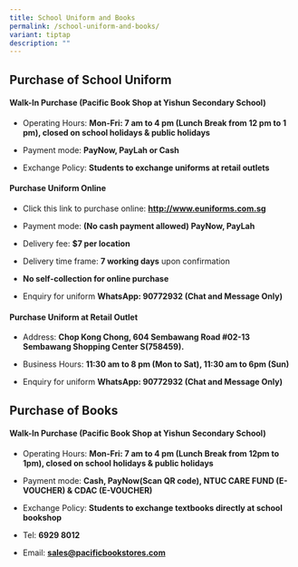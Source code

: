 ```yaml
---
title: School Uniform and Books
permalink: /school-uniform-and-books/
variant: tiptap
description: ""
---
```

<h2>Purchase of School Uniform</h2>
<h4>Walk-In Purchase (Pacific Book Shop at Yishun Secondary School)</h4>
<ul data-tight="true" class="tight">
<li>
<p>Operating Hours: <strong>Mon-Fri: 7 am to 4 pm (Lunch Break from 12 pm to 1 pm), closed on school holidays &amp; public holidays</strong>
</p>
</li>
<li>
<p>Payment mode: <strong>PayNow, PayLah or Cash</strong>
</p>
</li>
<li>
<p>Exchange Policy: <strong>Students to exchange uniforms at retail outlets</strong>
</p>
</li>
</ul>
<h4>Purchase Uniform Online</h4>
<ul data-tight="true" class="tight">
<li>
<p>Click this link to purchase online: <strong><a href="https://www.euniforms.com.sg/shop/product-category/secondary-schools/yss/" rel="noopener noreferrer nofollow" target="_blank">http://www.euniforms.com.sg</a></strong>
</p>
</li>
<li>
<p>Payment mode: <strong>(No cash payment allowed) PayNow, PayLah</strong>
</p>
</li>
<li>
<p>Delivery fee: <strong>$7 per location</strong>
</p>
</li>
<li>
<p>Delivery time frame: <strong>7 working days</strong> upon confirmation</p>
</li>
<li>
<p><strong>No self-collection for online purchase</strong>
</p>
</li>
<li>
<p>Enquiry for uniform <strong>WhatsApp: 90772932 (Chat and Message Only)</strong>
</p>
</li>
</ul>
<h4>Purchase Uniform at Retail Outlet</h4>
<ul data-tight="true" class="tight">
<li>
<p>Address: <strong>Chop Kong Chong, 604 Sembawang Road #02-13 Sembawang Shopping Center S(758459).</strong>
</p>
</li>
<li>
<p>Business Hours: <strong>11:30 am to 8 pm (Mon to Sat), 11:30 am to 6pm (Sun)</strong>
</p>
</li>
<li>
<p>Enquiry for uniform <strong>WhatsApp: 90772932 (Chat and Message Only)</strong>
</p>
</li>
</ul>
<h2>Purchase of Books</h2>
<h4>Walk-In Purchase (Pacific Book Shop at Yishun Secondary School)</h4>
<ul data-tight="true" class="tight">
<li>
<p>Operating Hours: <strong>Mon-Fri: 7 am to 4 pm (Lunch Break from 12pm to 1pm), closed on school holidays &amp; public holidays</strong>
</p>
</li>
<li>
<p>Payment mode: <strong>Cash, PayNow(Scan QR code), NTUC CARE FUND (E-VOUCHER) &amp; CDAC (E-VOUCHER)</strong>
</p>
</li>
<li>
<p>Exchange Policy: <strong>Students to exchange textbooks directly at school bookshop</strong>
</p>
</li>
<li>
<p>Tel: <strong>6929 8012</strong>
</p>
</li>
<li>
<p>Email: <strong><a href="mailto:sales@pacificbookstores.com" rel="noopener noreferrer nofollow" target="_blank">sales@pacificbookstores.com</a></strong>
</p>
</li>
</ul>
<p></p>
